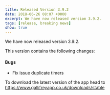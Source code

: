```yaml
---
title: Released Version 3.9.2
date: 2018-06-26 08:07 +0000
excerpt: We have now released version 3.9.2.
tags: [release, breaking news]
show: true
---
```


We have now released version 3.9.2.

This version contains the following changes:

#### Bugs

* Fix issue duplicate timers


To download the latest version of the app head to <https://www.gallifreyapp.co.uk/downloads/stable>
